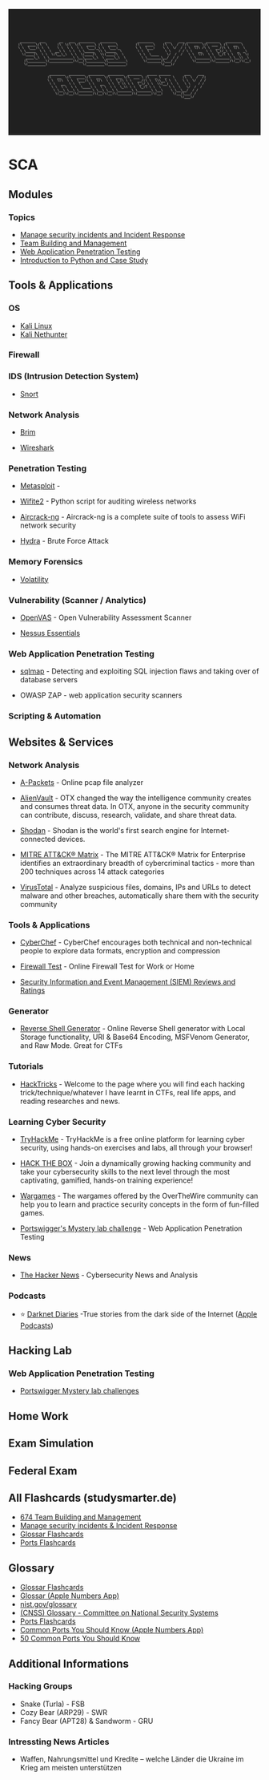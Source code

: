 ![repository-header](assets/repository-header.png)



# SCA



## Modules


### Topics

* [Manage security incidents and Incident Response](Topics/Manage%20security%20incidents%20and%20Incident%20Response/README.md)
* [Team Building and Management](Topics/Team%20Building%20and%20Management/README.md)
* [Web Application Penetration Testing](Topics/Web%20Application%20Penetration%20Testing/README.md)
* [Introduction to Python and Case Study](Topics/Introduction%20to%20Python%20and%20Case%20Study/README.md)



## Tools & Applications


### OS
* [Kali Linux](Tools/Kali%20Linux/README.md)
* [Kali Nethunter](Tools/Kali%20Nethunter/README.md)

### Firewall



### IDS (Intrusion Detection System)


* [Snort](Tools/Snort/README.md) 


### Network Analysis

* [Brim](Tools/Brim/README.md)

* [Wireshark](Tools/Wireshark/README.md)


### Penetration Testing

* [Metasploit](Tools/Metasploit/README.md) - 

* [Wifite2](Tools/Wifite2/README.md) - Python script for auditing wireless networks

* [Aircrack-ng](Tools/Aircrack-ng/README.md) - Aircrack-ng is a complete suite of tools to assess WiFi network security

* [Hydra](Tools/Hydra/README.md) - Brute Force Attack 



### Memory Forensics

* [Volatility](Tools/Volatility/README.md)

### Vulnerability (Scanner / Analytics)


* [OpenVAS](Tools/OpenVAS/README.md) - Open Vulnerability Assessment Scanner

* [Nessus Essentials](Tools/Nessus%20Essentials/README.md)

### Web Application Penetration Testing

* [sqlmap](Tools/sqlmap/README.md) - Detecting and exploiting SQL injection flaws and taking over of database servers

* OWASP ZAP - web application security scanners

### Scripting & Automation




## Websites & Services


### Network Analysis

* [A-Packets](https://apackets.com) - Online pcap file analyzer

* [AlienVault](https://otx.alienvault.com) - OTX changed the way the intelligence community creates and consumes threat data. In OTX, anyone in the security community can contribute, discuss, research, validate, and share threat data. 

* [Shodan](https://www.shodan.io) - Shodan is the world's first search engine for Internet-connected devices.

* [MITRE ATT&CK® Matrix](https://attack.mitre.org/matrices/enterprise/) - The MITRE ATT&CK® Matrix for Enterprise identifies an extraordinary breadth of cybercriminal tactics - more than 200 techniques across 14 attack categories

* [VirusTotal](https://www.virustotal.com/) - Analyze suspicious files, domains, IPs and URLs to detect malware and other breaches, automatically share them with the security community

### Tools & Applications

* [CyberChef](https://gchq.github.io/CyberChef/) - CyberChef encourages both technical and non-technical people to explore data formats, encryption and compression

* [Firewall Test](https://hackertarget.com/firewall-test/) - Online Firewall Test for Work or Home

* [Security Information and Event Management (SIEM) Reviews and Ratings](https://www.gartner.com/reviews/market/security-information-event-management)



### Generator

* [Reverse Shell Generator](https://www.revshells.com) - Online Reverse Shell generator with Local Storage functionality, URI & Base64 Encoding, MSFVenom Generator, and Raw Mode. Great for CTFs

### Tutorials

* [HackTricks](https://book.hacktricks.xyz) - Welcome to the page where you will find each hacking trick/technique/whatever I have learnt in CTFs, real life apps, and reading researches and news.

### Learning Cyber Security

* [TryHackMe](https://tryhackme.com) - TryHackMe is a free online platform for learning cyber security, using hands-on exercises and labs, all through your browser!

* [HACK THE BOX](https://www.hackthebox.com) - Join a dynamically growing hacking community and take your cybersecurity skills to the next level through the most captivating, gamified, hands-on training experience!

* [Wargames](https://overthewire.org/wargames/) - The wargames offered by the OverTheWire community can help you to learn and practice security concepts in the form of fun-filled games.

* [Portswigger's Mystery lab challenge](https://portswigger.net/web-security/all-labs) - Web Application Penetration Testing



### News

*  [The Hacker News](https://thehackernews.com) -  Cybersecurity News and Analysis

### Podcasts

*  ⭐️ [Darknet Diaries](https://darknetdiaries.com) -True stories from the dark side of the Internet ([Apple Podcasts](https://podcasts.apple.com/ch/podcast/darknet-diaries/id1296350485))



## Hacking Lab

### Web Application Penetration Testing

* [Portswigger Mystery lab challenges](HackingLab/Portswigger%20Mystery%20lab%20challenge/Portswigger%20Mystery%20lab%20challenge.md) 


## Home Work



## Exam Simulation


## Federal Exam

## All Flashcards (studysmarter.de)
* [674 Team Building and Management](https://app.studysmarter.de/studysets/9004280?ref=VfFctwQooo0boGPvpYEQ1vMTRDhZpXL5)
* [Manage security incidents & Incident Response](https://app.studysmarter.de/studysets/8976516?ref=VfFctwQooo0boGPvpYEQ1vMTRDhZpXL5)
* [Glossar Flashcards](https://app.studysmarter.de/studysets/9003877?ref=VfFctwQooo0boGPvpYEQ1vMTRDhZpXL5)
* [Ports Flashcards](https://app.studysmarter.de/studysets/9018754?ref=VfFctwQooo0boGPvpYEQ1vMTRDhZpXL5)


## Glossary

* [Glossar Flashcards](https://app.studysmarter.de/studysets/9003877?ref=VfFctwQooo0boGPvpYEQ1vMTRDhZpXL5)
* [Glossar (Apple Numbers App)](assets/Glossar.numbers)
* [nist.gov/glossary](https://csrc.nist.gov/glossary)
* [(CNSS) Glossary - Committee on National Security Systems](assets/CNSSI_4009.pdf)
* [Ports Flashcards](https://app.studysmarter.de/studysets/9018754?ref=VfFctwQooo0boGPvpYEQ1vMTRDhZpXL5)
* [Common Ports You Should Know (Apple Numbers App)](assets/Common%20Ports%20You%20Should%20Know.numbers)
* [50 Common Ports You Should Know](https://www.geeksforgeeks.org/50-common-ports-you-should-know/)

## Additional Informations

### Hacking Groups

* Snake (Turla) - FSB
* Cozy Bear (ARP29) - SWR
* Fancy Bear (APT28) & Sandworm - GRU

### Intressting News Articles
* Waffen, Nahrungsmittel und Kredite – welche Länder die Ukraine im Krieg am meisten unterstützen